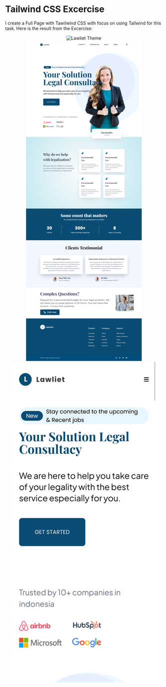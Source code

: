# Tailwind CSS Excercise
I create a Full Page with Tawilwind CSS with focus on using Tailwind for this task. Here is the result from the Excercise: 

<center><img src="https://github.com/kadoubleU/CHECK-these-PROJECTS/blob/main/01. Lawliet Landing Page/lawliet-showcase.jpg" alt="Lawliet Theme"></center>

<center><img src="https://github.com/kadoubleU/CHECK-these-PROJECTS/blob/main/01. Lawliet Landing Page/lawliet page.png" alt="Lawliet Theme"></center>

<center><img src="https://github.com/kadoubleU/CHECK-these-PROJECTS/blob/main/01. Lawliet Landing Page/mobile-lawliet.png" alt="Lawliet Theme"></center>
